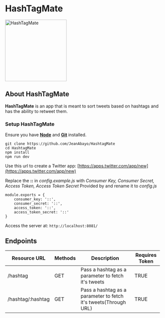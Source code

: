 # HashTagMate

<img src="https://image.ibb.co/f5OUGb/Logomakr_2_K48_OH.png" width="200" alt="HashTagMate"/>

## About HashTagMate

**HashTagMate** is an app that is meant to sort tweets based on hashtags and has the ability to retweet them.

### Setup HashTagMate

Ensure you have [**Node**](https://nodejs.org/en/download/) and [**Git**](https://git-scm.com/downloads) installed.

```
git clone https://github.com/JeanAbayo/HashtagMate
cd HashtagMate
npm install
npm run dev
```

Use this url to create a Twitter app:
[https://apps.twitter.com/app/new](https://apps.twitter.com/app/new)

Replace the **::** in _config.example.js_ with _Consumer Key, Consumer Secret, Access Token, Access Token Secret_ Provided by and rename it to _config.js_

```
module.exports = {
	consumer_key: '::',
	consumer_secret: '::',
	access_token: '::',
	access_token_secret: '::'
}
```

Access the server at: `http://localhost:8081/`

## Endpoints

| Resource URL      | Methods | Description                                        | Requires Token |
| ----------------- | ------- | -------------------------------------------------- | -------------- |
| /hashtag | GET     | Pass a hashtag as a parameter to fetch it's tweets | TRUE           |
/hashtag/:hashtag | GET | Pass a hashtag as a parameter to fetch it's tweets(Through URL) | TRUE
